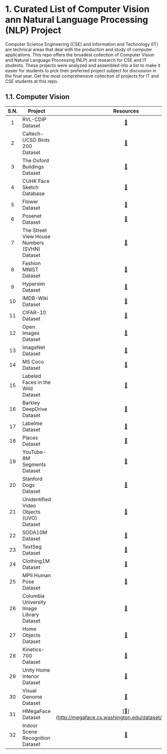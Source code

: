 # 1. Curated List of Computer Vision ann Natural Language Processing (NLP) Project

Computer Science Engineering (CSE) and Information and Technology (IT) are technical areas that deal with the production and study of computer applications. This repo offers the broadest collection of Computer Vision and Natural Language Processing (NLP) and research for CSE and IT students.  These projects were analyzed and assembled into a list to make it easier for students to pick their preferred project subject for discussion in the final year. Get the most comprehensive collection of projects for IT and CSE students at this repo. 

## 1.1. Computer Vision 

| S.N. | Project | Resources | 
| :------: | ------- | :--------: |
| 1 | RVL-CDIP Dataset | [🔗](https://www.cs.cmu.edu/~aharley/rvl-cdip/) |
| 2 | Caltech-UCSD Birds 200 Dataset | [🔗](http://www.vision.caltech.edu/visipedia/CUB-200.html) |
| 3 | The Oxford Buildings Dataset  | [🔗](https://www.robots.ox.ac.uk/~vgg/data/oxbuildings/index.html) |
| 4 | CUHK Face Sketch Database  | [🔗]( http://mmlab.ie.cuhk.edu.hk/archive/facesketch.html) |
| 5 | Flower Dataset | [🔗](https://www.robots.ox.ac.uk/~vgg/data/flowers/index.html) |
| 6 | Posenet Dataset  | [🔗](https://github.com/tensorflow/tfjs-models/tree/master/posenet) |
| 7 | The Street View House Numbers (SVHN) Dataset | [🔗](http://ufldl.stanford.edu/housenumbers/) |
| 8 | Fashion MNIST Dataset | [🔗](http://yann.lecun.com/exdb/mnist/) |
| 9 | Hypersim Dataset | [🔗](https://github.com/apple/ml-hypersim) |
| 10 | IMDB-Wiki Dataset | [🔗](https://data.vision.ee.ethz.ch/cvl/rrothe/imdb-wiki/) |
| 11 | CIFAR-10 Dataset | [🔗](http://www.cs.toronto.edu/~kriz/cifar.html) |
| 12 | Open Images Dataset | [🔗](https://storage.googleapis.com/openimages/web/index.html) |
| 13 | ImageNet Dataset | [🔗](https://image-net.org/) |
| 14 | MS Coco Dataset | [🔗](https://cocodataset.org/#home) |
| 15 | Labeled Faces in the Wild Dataset | [🔗](http://vis-www.cs.umass.edu/lfw/) |
| 16 | Barkley DeepDrive Dataset | [🔗](https://www.bdd100k.com/) |
| 17 | Labelme Dataset | [🔗](http://places.csail.mit.edu/index.html) |
| 18 | Places Dataset | [🔗](http://labelme.csail.mit.edu/Release3.0/browserTools/php/dataset.php) |
| 19 | YouTube-8M Segments Dataset | [🔗](https://research.google.com/youtube8m/download.html) |
| 20 | Stanford Dogs Dataset | [🔗](http://vision.stanford.edu/aditya86/ImageNetDogs/) |
| 21 | Unidentified Video Objects (UVO) Dataset | [🔗](https://sites.google.com/view/unidentified-video-object/home) |
| 22 | SODA10M Dataset  | [🔗](https://soda-2d.github.io/index.html) |
| 23 | TextSeg Dataset | [🔗](https://github.com/SHI-Labs/Rethinking-Text-Segmentation) |
| 24 | Clothing1M Dataset | [🔗](https://github.com/Cysu/noisy_label) |
| 25 | MPII Human Pose Dataset | [🔗](http://human-pose.mpi-inf.mpg.de/#) |
| 26 | Columbia University Image Library Dataset| [🔗](https://www1.cs.columbia.edu/CAVE/software/softlib/coil-100.php) |
| 27 | Home Objects Dataset | [🔗](https://deepmind.com/research/open-source/kinetics) |
| 28 | Kinetics-700 Dataset | [🔗](http://www.vision.caltech.edu/pmoreels/Datasets/Home_Objects_06/) |
| 29 | Unity Home Interior Dataset | [🔗](https://resources.unity.com/ai-ml/sample-home-datasets) |
| 30 | Visual Genome Dataset | [🔗](http://visualgenome.org/?ref=hackernoon.com) |
| 31 | HMegaFace Dataset | [🔗](http://megaface.cs.washington.edu/dataset/download.html |
| 32 | Indoor Scene Recognition Dataset | [🔗](http://web.mit.edu/torralba/www/indoor.html) |



